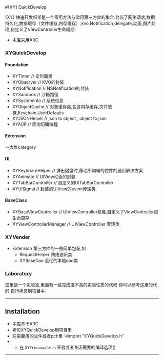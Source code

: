#{XY} QuickDevelop

{XY} 快速开发框架是一个常用方法与常用第三方库的集合.封装了网络请求,数据持久化,数据缓存（文件缓存,内存缓存）,kvo,Notification,delegate,动画,图片处理,自定义了ViewController生命周期.

* 本库采用ARC

### XYQuickDevelop
#### Foundation
* XYTimer 		// 定时器类
* XYObserver 	// KVO的封装
* XYNotification 	// NSNotification的封装
* XYSandbox 	// 沙箱路径
* XYSystemInfo //	系统信息
* XYObjectCache 	// 对象缓存类,包含内存缓存,文件缓存,Keychain,UserDefaults
* XYJSONHelper 	// json to object , object to json
* XYAOP // 面向切面编程

#### Extension
一大堆category

#### UI
* XYKeyboardHelper		// 弹出键盘时,移动所编辑的控件的通用解决方案
* XYAnimate 	// UIView动画的封装
* XYTabBarController		// 自定义的UITabBarController
* XYUISignal		// 封装的UIView的event传递类

#### BaseClass
* XYBaseViewController		// UIViewController基类,自定义了ViewController的生命周期
* XYViewControllerManager		// UIViewController 管理类


### XYVender
* Extension 第三方库的一些简单包装,如
    * RequestHelper 网络通讯类
    * XYBaseDao 范化的本地dao类

### Laboratory
这里是一个实验室,里面有一些完成度不高的实验性质的代码.你可以参考这里的代码,自行拷贝到项目中.

---
## Installation
* 本库基于ARC
* 拷贝XYQuickDevelop到项目里
* 在需要用的文件或者pch里 `#import "XYQuickDevelop.h"
* * 在 `XYPrecompile.h` 开启或者关闭需要的编译选项()

---